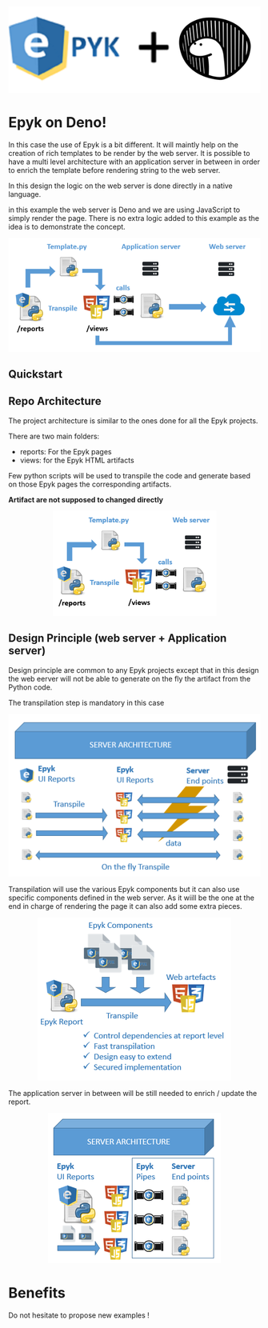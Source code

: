 
![](https://raw.githubusercontent.com/epykure/epyk-deno/master/static/images/logo.ico)


# Epyk on Deno!

In this case the use of Epyk is a bit different. It will maintly help on the creation of rich templates to be render by the web server.
It is possible to have a multi level architecture with an application server in between in order to enrich the template before 
rendering string to the web server.

In this design the logic on the web server is done directly in a native language.

in this example the web server is Deno and we are using JavaScript to simply render the page.
There is no extra logic added to this example as the idea is to demonstrate the concept.

<div align="center" >
    <img src="https://github.com/epykure/epyk-deno/blob/master/static/images/application_server.PNG?raw=true">
</div>

## Quickstart


## Repo Architecture

The project architecture is similar to the ones done for all the Epyk projects.

There are two main folders:
- reports: For the Epyk pages
- views: for the Epyk HTML artifacts

Few python scripts will be used to transpile the code and generate based on those Epyk pages the corresponding artifacts.

**Artifact are not supposed to changed directly**

<div align="center" >
    <img src="https://github.com/epykure/epyk-deno/blob/master/static/images/details.PNG?raw=true">
</div>

## Design Principle (web server + Application server)

Design principle are common to any Epyk projects except that in this design the web eerver will not be able to generate on 
the fly the artifact from the Python code.

The transpilation step is mandatory in this case

<div align="center" >
    <img src="https://github.com/epykure/epyk-deno/blob/master/static/images/server_archi_1.PNG?raw=true">
</div>


Transpilation will use the various Epyk components but it can also use specific components defined in the web server.
As it wiill be the one at the end in charge of rendering the page it can also add some extra pieces.

<div align="center" >
    <img src="https://github.com/epykure/epyk-deno/blob/master/static/images/server_archi_2.PNG?raw=true">
</div>

The application server in between will be still needed to enrich / update the report.

<div align="center" >
    <img src="https://github.com/epykure/epyk-deno/blob/master/static/images/server_archi_3.PNG?raw=true">
</div>


Benefits
================================


Do not hesitate to propose new examples !
